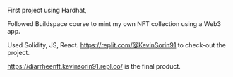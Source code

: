 First project using Hardhat,

Followed Buildspace course to mint my own NFT collection using a Web3 app.

Used Solidity, JS, React.
https://replit.com/@KevinSorin91 to check-out the project.

https://diarrheenft.kevinsorin91.repl.co/ is the final product.


